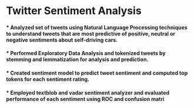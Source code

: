 # Twitter Sentiment Analysis

#### * Analyzed set of tweets using Natural Language Processing techniques to understand tweets that are most predictive of positive, neutral or negative sentiments about self-driving cars.
#### * Performed Exploratory Data Analysis and tokenized tweets by stemming and lemmatization for analysis and prediction.
#### * Created sentiment model to predict tweet sentiment and computed top tokens for each sentiment rating.
#### * Employed textblob and vadar sentiment analyzer and evaluated performance of each sentiment using ROC and confusion matri
